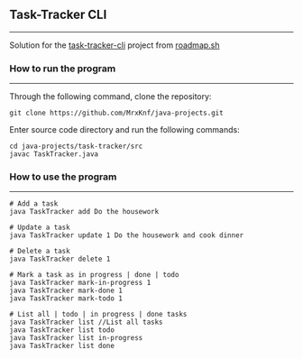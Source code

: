 ## Task-Tracker CLI

___

Solution for the [task-tracker-cli](https://roadmap.sh/projects/task-tracker) project from [roadmap.sh](https://roadmap.sh)

### How to run the program
___

Through the following command, clone the repository:

```
git clone https://github.com/MrxKnf/java-projects.git
```

Enter source code directory and run the following commands:

```
cd java-projects/task-tracker/src
javac TaskTracker.java
```

### How to use the program
___

```
# Add a task
java TaskTracker add Do the housework

# Update a task
java TaskTracker update 1 Do the housework and cook dinner

# Delete a task
java TaskTracker delete 1

# Mark a task as in progress | done | todo
java TaskTracker mark-in-progress 1
java TaskTracker mark-done 1
java TaskTracker mark-todo 1

# List all | todo | in progress | done tasks
java TaskTracker list //List all tasks
java TaskTracker list todo
java TaskTracker list in-progress
java TaskTracker list done
```

